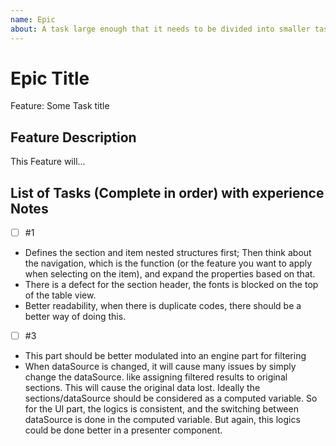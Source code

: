 ```yaml
---
name: Epic
about: A task large enough that it needs to be divided into smaller tasks. It will usually be labeled as `enhancement`, also know as feature.
---
```


<!-- Issue title should mirror the Epic/Feature Title -->

# Epic Title

Feature: Some Task title

## Feature Description

This Feature will...

## List of Tasks (Complete in order) with experience Notes

<!-- The linik below should link to its Epic parent -->

- [ ] #1 
 - Defines the section and item nested structures first; Then think about the navigation, which is the function (or the feature you want to apply when selecting on the item), and expand the properties based on that.
 - There is a defect for the section header, the fonts is blocked on the top of the table view.
 - Better readability, when there is duplicate codes, there should be a better way of doing this.
- [ ] #3 
 - This part should be better modulated into an engine part for filtering
 - When dataSource is changed, it will cause many issues by simply change the dataSource. like assigning filtered results to original sections. This will cause the original data lost. Ideally the sections/dataSource should be considered as a computed variable. So for the UI part, the logics is consistent, and the switching between dataSource is done in the computed variable. But again, this logics could be done better in a presenter component.